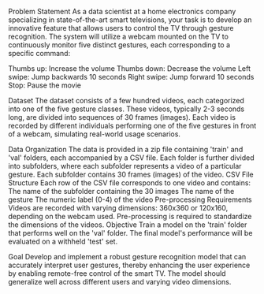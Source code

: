 Problem Statement
As a data scientist at a home electronics company specializing in state-of-the-art smart televisions, your task is to develop an innovative feature that allows users to control the TV through gesture recognition. The system will utilize a webcam mounted on the TV to continuously monitor five distinct gestures, each corresponding to a specific command:

Thumbs up: Increase the volume
Thumbs down: Decrease the volume
Left swipe: Jump backwards 10 seconds
Right swipe: Jump forward 10 seconds
Stop: Pause the movie

Dataset
The dataset consists of a few hundred videos, each categorized into one of the five gesture classes. These videos, typically 2-3 seconds long, are divided into sequences of 30 frames (images). Each video is recorded by different individuals performing one of the five gestures in front of a webcam, simulating real-world usage scenarios.

Data Organization
The data is provided in a zip file containing 'train' and 'val' folders, each accompanied by a CSV file.
Each folder is further divided into subfolders, where each subfolder represents a video of a particular gesture.
Each subfolder contains 30 frames (images) of the video.
CSV File Structure
Each row of the CSV file corresponds to one video and contains:
The name of the subfolder containing the 30 images
The name of the gesture
The numeric label (0-4) of the video
Pre-processing Requirements
Videos are recorded with varying dimensions: 360x360 or 120x160, depending on the webcam used.
Pre-processing is required to standardize the dimensions of the videos.
Objective
Train a model on the 'train' folder that performs well on the 'val' folder. The final model's performance will be evaluated on a withheld 'test' set.

Goal
Develop and implement a robust gesture recognition model that can accurately interpret user gestures, thereby enhancing the user experience by enabling remote-free control of the smart TV. The model should generalize well across different users and varying video dimensions.
